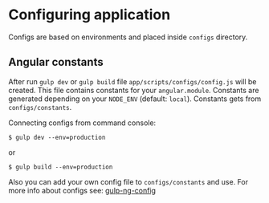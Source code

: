 # Configuring application

Configs are based on environments and placed inside `configs` directory.

## Angular constants

After run `gulp dev` or `gulp build` file `app/scripts/configs/config.js` will be created.
This file contains constants for your `angular.module`.
Constants are generated depending on your `NODE_ENV` (default: `local`).
Constants gets from `configs/constants`.

Connecting configs from command console:

```
$ gulp dev --env=production
```

or

```
$ gulp build --env=production
```

Also you can add your own config file to `configs/constants` and use. For more info about configs see: [gulp-ng-config](https://www.npmjs.com/package/gulp-ng-config)
